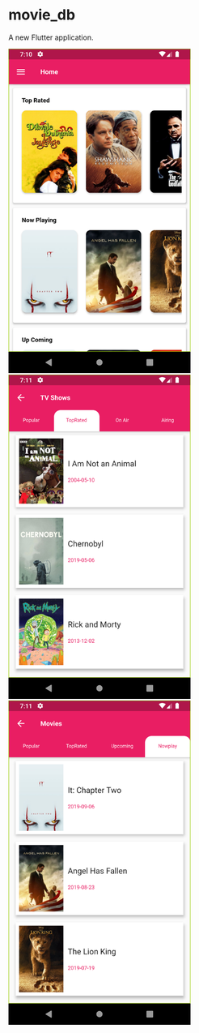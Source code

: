 # movie_db

A new Flutter application.

<img src ="/screen/a.png" width="360" height="640">
<img src ="/screen/b.png" width="360" height="640">
<img src ="/screen/c.png" width="360" height="640">

